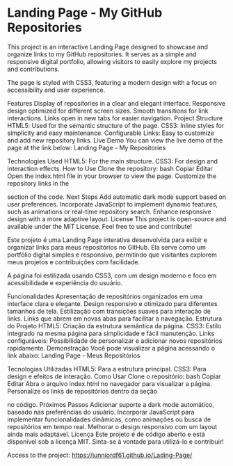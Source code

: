 # Landing Page - My GitHub Repositories


This project is an interactive Landing Page designed to showcase and organize links to my GitHub repositories. It serves as a simple and responsive digital portfolio, allowing visitors to easily explore my projects and contributions.

The page is styled with CSS3, featuring a modern design with a focus on accessibility and user experience.

Features
Display of repositories in a clear and elegant interface.
Responsive design optimized for different screen sizes.
Smooth transitions for link interactions.
Links open in new tabs for easier navigation.
Project Structure
HTML5: Used for the semantic structure of the page.
CSS3: Inline styles for simplicity and easy maintenance.
Configurable Links: Easy to customize and add new repository links.
Live Demo
You can view the live demo of the page at the link below:
Landing Page - My Repositories

Technologies Used
HTML5: For the main structure.
CSS3: For design and interaction effects.
How to Use
Clone the repository:
bash
Copiar
Editar
Open the index.html file in your browser to view the page.
Customize the repository links in the <div class="repos"> section of the code.
Next Steps
Add automatic dark mode support based on user preferences.
Incorporate JavaScript to implement dynamic features, such as animations or real-time repository search.
Enhance responsive design with a more adaptive layout.
License
This project is open-source and available under the MIT License. Feel free to use and contribute!




Este projeto é uma Landing Page interativa desenvolvida para exibir e organizar links para meus repositórios no GitHub. Ela serve como um portfólio digital simples e responsivo, permitindo que visitantes explorem meus projetos e contribuições com facilidade.

A página foi estilizada usando CSS3, com um design moderno e foco em acessibilidade e experiência do usuário.

Funcionalidades
Apresentação de repositórios organizados em uma interface clara e elegante.
Design responsivo e otimizado para diferentes tamanhos de tela.
Estilização com transições suaves para interação de links.
Links que abrem em novas abas para facilitar a navegação.
Estrutura do Projeto
HTML5: Criação da estrutura semântica da página.
CSS3: Estilo integrado na mesma página para simplicidade e fácil manutenção.
Links configuráveis: Possibilidade de personalizar e adicionar novos repositórios rapidamente.
Demonstração
Você pode visualizar a página acessando o link abaixo:
Landing Page - Meus Repositórios

Tecnologias Utilizadas
HTML5: Para a estrutura principal.
CSS3: Para design e efeitos de interação.
Como Usar
Clone o repositório:
bash
Copiar
Editar
Abra o arquivo index.html no navegador para visualizar a página.
Personalize os links de repositórios dentro da seção <div class="repos"> no código.
Próximos Passos
Adicionar suporte a dark mode automático, baseado nas preferências do usuário.
Incorporar JavaScript para implementar funcionalidades dinâmicas, como animações ou busca de repositórios em tempo real.
Melhorar o design responsivo com um layout ainda mais adaptável.
Licença
Este projeto é de código aberto e está disponível sob a licença MIT. Sinta-se à vontade para utilizá-lo e contribuir!

Access to the project: https://junniordf61.github.io/Lading-Page/




